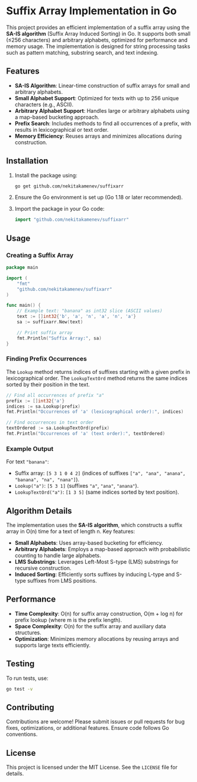 # Suffix Array Implementation in Go

This project provides an efficient implementation of a suffix array using the **SA-IS algorithm** (Suffix Array Induced Sorting) in Go. It supports both small (≤256 characters) and arbitrary alphabets, optimized for performance and memory usage. The implementation is designed for string processing tasks such as pattern matching, substring search, and text indexing.

## Features

- **SA-IS Algorithm**: Linear-time construction of suffix arrays for small and arbitrary alphabets.
- **Small Alphabet Support**: Optimized for texts with up to 256 unique characters (e.g., ASCII).
- **Arbitrary Alphabet Support**: Handles large or arbitrary alphabets using a map-based bucketing approach.
- **Prefix Search**: Includes methods to find all occurrences of a prefix, with results in lexicographical or text order.
- **Memory Efficiency**: Reuses arrays and minimizes allocations during construction.

## Installation

1. Install the package using:

   ```bash
   go get github.com/nekitakamenev/suffixarr
   ```
2. Ensure the Go environment is set up (Go 1.18 or later recommended).
3. Import the package in your Go code:

   ```go
   import "github.com/nekitakamenev/suffixarr"
   ```

## Usage

### Creating a Suffix Array

```go
package main

import (
	"fmt"
	"github.com/nekitakamenev/suffixarr"
)

func main() {
	// Example text: "banana" as int32 slice (ASCII values)
	text := []int32{'b', 'a', 'n', 'a', 'n', 'a'}
	sa := suffixarr.New(text)

	// Print suffix array
	fmt.Println("Suffix Array:", sa)
}
```

### Finding Prefix Occurrences

The `Lookup` method returns indices of suffixes starting with a given prefix in lexicographical order. The `LookupTextOrd` method returns the same indices sorted by their position in the text.

```go
// Find all occurrences of prefix "a"
prefix := []int32{'a'}
indices := sa.Lookup(prefix)
fmt.Println("Occurrences of 'a' (lexicographical order):", indices)

// Find occurrences in text order
textOrdered := sa.LookupTextOrd(prefix)
fmt.Println("Occurrences of 'a' (text order):", textOrdered)
```

### Example Output

For text `"banana"`:

- Suffix array: `[5 3 1 0 4 2]` (indices of suffixes `["a", "ana", "anana", "banana", "na", "nana"]`).
- `Lookup("a")`: `[5 3 1]` (suffixes `"a"`, `"ana"`, `"anana"`).
- `LookupTextOrd("a")`: `[1 3 5]` (same indices sorted by text position).

## Algorithm Details

The implementation uses the **SA-IS algorithm**, which constructs a suffix array in O(n) time for a text of length n. Key features:

- **Small Alphabets**: Uses array-based bucketing for efficiency.
- **Arbitrary Alphabets**: Employs a map-based approach with probabilistic counting to handle large alphabets.
- **LMS Substrings**: Leverages Left-Most S-type (LMS) substrings for recursive construction.
- **Induced Sorting**: Efficiently sorts suffixes by inducing L-type and S-type suffixes from LMS positions.

## Performance

- **Time Complexity**: O(n) for suffix array construction, O(m + log n) for prefix lookup (where m is the prefix length).
- **Space Complexity**: O(n) for the suffix array and auxiliary data structures.
- **Optimization**: Minimizes memory allocations by reusing arrays and supports large texts efficiently.

## Testing
To run tests, use:
```bash
go test -v
```

## Contributing

Contributions are welcome! Please submit issues or pull requests for bug fixes, optimizations, or additional features. Ensure code follows Go conventions.

## License

This project is licensed under the MIT License. See the `LICENSE` file for details.
